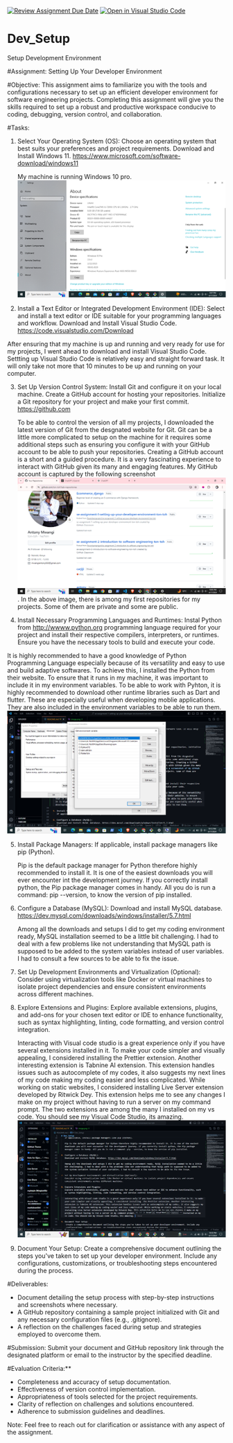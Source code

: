 [![Review Assignment Due Date](https://classroom.github.com/assets/deadline-readme-button-24ddc0f5d75046c5622901739e7c5dd533143b0c8e959d652212380cedb1ea36.svg)](https://classroom.github.com/a/vbnbTt5m)
[![Open in Visual Studio Code](https://classroom.github.com/assets/open-in-vscode-718a45dd9cf7e7f842a935f5ebbe5719a5e09af4491e668f4dbf3b35d5cca122.svg)](https://classroom.github.com/online_ide?assignment_repo_id=15252297&assignment_repo_type=AssignmentRepo)
# Dev_Setup
Setup Development Environment

#Assignment: Setting Up Your Developer Environment

#Objective:
This assignment aims to familiarize you with the tools and configurations necessary to set up an efficient developer environment for software engineering projects. Completing this assignment will give you the skills required to set up a robust and productive workspace conducive to coding, debugging, version control, and collaboration.

#Tasks:

1. Select Your Operating System (OS):
   Choose an operating system that best suits your preferences and project requirements. Download and Install Windows 11. https://www.microsoft.com/software-download/windows11

     My machine is running Windows 10 pro.
     ![Here is the screenshot of my machine specifications. ](image.png)
      
2. Install a Text Editor or Integrated Development Environment (IDE):
   Select and install a text editor or IDE suitable for your programming languages and workflow. Download and Install Visual Studio Code. https://code.visualstudio.com/Download
 
 After ensuring that my machine is up and running and very ready for use for my projects, I went ahead to download and install Visual Studio Code. Settting up Visual Studio Code is relatively easy and straight forward task. It will only 
 take not more that 10 minutes to be up and running on your computer.



3. Set Up Version Control System:
   Install Git and configure it on your local machine. Create a GitHub account for hosting your repositories. Initialize a Git repository for your project and make your first commit. https://github.com

   To be able to control the version of all my projects, I downloaded the latest version of Git from the desgnated website for Git. Git can be a little more complicated to setup on the machine for it requires some additional steps such as ensuring you configure it with your GitHub account to be able to push your repositories. Creating a GitHub account is a short and a guided procedure. It is a very fascinating experience to interact with GitHub given its many and engaging features. My GitHub account is captured by the following screenshot ![This is a screenshot of my GitHub account](image-1.png). In the above image, there is among my first repositories for my projects. Some of them are private and some are public.

4. Install Necessary Programming Languages and Runtimes:
  Instal Python from http://wwww.python.org programming language required for your project and install their respective compilers, interpreters, or runtimes. Ensure you have the necessary tools to build and execute your code.
  
  It is highly recommended to have a good knowledge of Python Programming Language especially because of its versatility and easy to use and build adaptive softwares. To achieve this, I installed the Python from their website. To ensure that it runs in my machine, it was important to include it in my environment variables. To be able to work with Pyhton, it is highly recommended to download other runtime libraries such as Dart and flutter. These are especially useful when developing moblie applications. They are also included in the environment variables to be able to run them. ![an illustration on how to include the package paths in the environment variables](image-2.png)

5. Install Package Managers:
   If applicable, install package managers like pip (Python).

   Pip is the default package manager for Python therefore highly recommended to install it. It is one of the easiest downloads you will ever encounter int the development journey. If you correctly install python, the Pip package manager comes in handy. All you do is run a command: pip --version, to know the version of pip installed.

6. Configure a Database (MySQL):
   Download and install MySQL database. https://dev.mysql.com/downloads/windows/installer/5.7.html

   Among all the downloads and setups I did to get my coding environment ready, MySQL installation seemed to be a little bit challenging. I had to deal with a few problems like not understanding that MySQL path is supposed to be added to the system variables instead of user variables. I had to consult a few sources to be able to fix the issue.

7. Set Up Development Environments and Virtualization (Optional):
   Consider using virtualization tools like Docker or virtual machines to isolate project dependencies and ensure consistent environments across different machines.

8. Explore Extensions and Plugins:
   Explore available extensions, plugins, and add-ons for your chosen text editor or IDE to enhance functionality, such as syntax highlighting, linting, code formatting, and version control integration.

   Interacting with Visual code studio is a great experience only if you have several extensions installed in it. To make your code simpler and visually appealing, I considered installing  the Prettier extension. Another interesting extension is Tabnine AI extension. This extension handles issues such as autocomplete of my codes, it also suggests my next lines of my code making my coding easier and less complicated. While working on static websites, I considered installing Live Server extension developed by Ritwick Dey. This extension helps me to see any changes I make on my project without having to run a server on my command prompt. The two extensions are among the many I installed on my vs code. You should see my Visual Code Studio, its amazing. ![this is a screenshot of among my installed extensions](image-3.png)

9. Document Your Setup:
    Create a comprehensive document outlining the steps you've taken to set up your developer environment. Include any configurations, customizations, or troubleshooting steps encountered during the process. 

#Deliverables:
- Document detailing the setup process with step-by-step instructions and screenshots where necessary.
- A GitHub repository containing a sample project initialized with Git and any necessary configuration files (e.g., .gitignore).
- A reflection on the challenges faced during setup and strategies employed to overcome them.

#Submission:
Submit your document and GitHub repository link through the designated platform or email to the instructor by the specified deadline.

#Evaluation Criteria:**
- Completeness and accuracy of setup documentation.
- Effectiveness of version control implementation.
- Appropriateness of tools selected for the project requirements.
- Clarity of reflection on challenges and solutions encountered.
- Adherence to submission guidelines and deadlines.

Note: Feel free to reach out for clarification or assistance with any aspect of the assignment.

